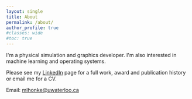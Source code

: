 ```yaml
---
layout: single
title: About
permalink: /about/
author_profile: true
#classes: wide
#toc: true
---
```

I'm a physical simulation and graphics developer. I'm also interested in machine learning and operating systems.

Please see my <a href="https://www.linkedin.com/in/michael-honke">LinkedIn<a/> page for a full work, award and publication history or email me for a CV.

Email: <mlhonke@uwaterloo.ca>  

